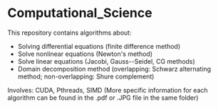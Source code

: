# Computational_Science
This repository contains algorithms about:
* Solving differential equations (finite difference method)
* Solve nonlinear equations (Newton's method)
* Solve linear equations (Jacobi, Gauss--Seidel, CG methods)
* Domain decomposition method (overlapping: Schwarz alternating method; non-overlapping: Shure complement)

Involves:
CUDA, Pthreads, SIMD
(More specific information for each algorithm can be found in the .pdf or .JPG file in the same folder)

